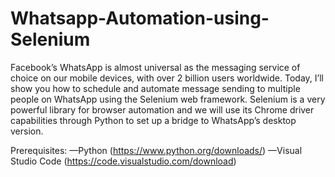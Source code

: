 # Whatsapp-Automation-using-Selenium
Facebook’s WhatsApp is almost universal as the messaging service of choice on our mobile devices, with over 2 billion users worldwide. Today, I’ll show you how to schedule and automate message sending to multiple people on WhatsApp using the Selenium web framework. Selenium is a very powerful library for browser automation and we will use its Chrome driver capabilities through Python to set up a bridge to WhatsApp’s desktop version.  

Prerequisites: —Python (https://www.python.org/downloads/) —Visual Studio Code (https://code.visualstudio.com/download)
